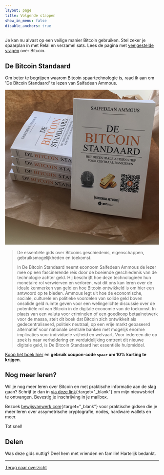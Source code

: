 ```yaml
---
layout: page
title: Volgende stappen
show_in_menu: false
disable_anchors: true
---
```


Je kan nu alvast op een veilige manier Bitcoin gebruiken. Stel zeker je spaarplan in met Relai en verzamel sats. Lees de pagina met [veelgestelde vragen](faq.md) over Bitcoin.

## De Bitcoin Standaard
Om beter te begrijpen waarom Bitcoin spaartechnologie is, raad ik aan om 'De Bitcoin Standaard' te lezen van Saifadean Ammous.

![de-bitcoin-standaard](https://github.com/SovereignNode/Spaartechnologie/blob/master/documentation/images/debitcoinstandaard.png?raw=true)

> De essentiële gids over Bitcoins geschiedenis, eigenschappen, gebruiksmogelijkheden en toekomst.
>
> In De Bitcoin Standaard neemt econoom Saifedean Ammous de lezer mee op een fascinerende reis door de boeiende geschiedenis van de technologie achter geld. Hij beschrijft hoe deze technologieën hun monetaire rol verwierven en verloren, wat dit ons kan leren over de ideale kenmerken van geld en hoe Bitcoin ontwikkeld is om hier een antwoord op te bieden. Ammous legt uit hoe de economische, sociale, culturele en politieke voordelen van solide geld boven onsolide geld ruimte geven voor een welingelichte discussie over de potentiële rol van Bitcoin in de digitale economie van de toekomst. In plaats van een valuta voor criminelen of een goedkoop betaalnetwerk voor de massa, stelt dit boek dat Bitcoin zich ontwikkelt als gedecentraliseerd, politiek neutraal, op een vrije markt gebaseerd alternatief voor nationale centrale banken met mogelijk enorme implicaties voor individuele vrijheid en welvaart. Voor iedereen die op zoek is naar verheldering en verduidelijking omtrent dit nieuwe digitale geld, is De Bitcoin Standaard het essentiële hulpmiddel.

[Koop het boek hier](https://debitcoinstandaard.nl/spaar) en **gebruik coupon-code `spaar` om 10% korting te krijgen**.

## Nog meer leren?
Wil je nog meer leren over Bitcoin en met praktische informatie aan de slag gaan? Schrijf je dan in [via deze link](https://bewijsvanwerk.com/signup/){:target="_blank"} om mijn nieuwsbrief te ontvangen. Bevestig je inschrijving in je mailbox.

Bezoek [bewijsvanwerk.com](https://bewijsvanwerk.com){:target="_blank"} voor praktische gidsen die je meer leren over assymetrische cryptografie, nodes, hardware wallets en meer.

Tot snel!

## Delen
Was deze gids nuttig? Deel hem met vrienden en familie! Hartelijk bedankt.

----
[Terug naar overzicht](overzicht.md)

